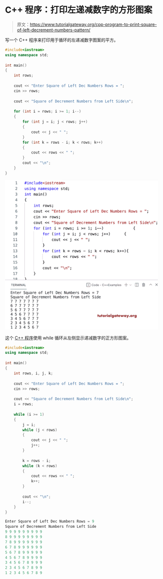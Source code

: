 # C++ 程序：打印左递减数字的方形图案

> 原文：<https://www.tutorialgateway.org/cpp-program-to-print-square-of-left-decrement-numbers-pattern/>

写一个 C++ 程序来打印用于循环的左递减数字图案的平方。

```cpp
#include<iostream>
using namespace std;

int main()
{
	int rows;

	cout << "Enter Square of Left Dec Numbers Rows = ";
	cin >> rows;

	cout << "Square of Decrement Numbers from Left Side\n";

	for (int i = rows; i >= 1; i--)
	{
		for (int j = i; j < rows; j++)
		{
			cout << j << " ";
		}
		for (int k = rows - i; k < rows; k++)
		{
			cout << rows << " ";
		}
		cout << "\n";
	}
}
```

![C++ Program to Print Square of Left Decrement Numbers Pattern](img/4c0cc43f2fecf8ed9526c6929c5edca3.png)

这个 [C++ 程序](https://www.tutorialgateway.org/cpp-programs/)使用 while 循环从左侧显示递减数字的正方形图案。

```cpp
#include<iostream>
using namespace std;

int main()
{
	int rows, i, j, k;

	cout << "Enter Square of Left Dec Numbers Rows = ";
	cin >> rows;

	cout << "Square of Decrement Numbers from Left Side\n";
	i = rows;

	while (i >= 1)
	{
		j = i;
		while (j < rows)
		{
			cout << j << " ";
			j++;
		}

		k = rows - i;
		while (k < rows)
		{
			cout << rows << " ";
			k++;
		}

		cout << "\n";
		i--;
	}
}
```

```cpp
Enter Square of Left Dec Numbers Rows = 9
Square of Decrement Numbers from Left Side
9 9 9 9 9 9 9 9 9 
8 9 9 9 9 9 9 9 9 
7 8 9 9 9 9 9 9 9 
6 7 8 9 9 9 9 9 9 
5 6 7 8 9 9 9 9 9 
4 5 6 7 8 9 9 9 9 
3 4 5 6 7 8 9 9 9 
2 3 4 5 6 7 8 9 9 
1 2 3 4 5 6 7 8 9 
```